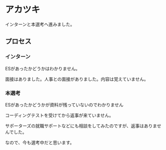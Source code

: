 # アカツキ

インターンと本選考へ進みました。

## プロセス

### **インターン**

ESがあったかどうかはわかりません。

面接はありました。人事との面接がありました。内容は覚えていません。

### **本選考**

ESがあったかどうかが資料が残っていないのでわかりません

コーディングテストを受けてから返事が来ていません。

サポーターズの就職サポートなどにも相談をしてみたのですが、返事はありませんでした。

なので、今も選考中だと思います。
